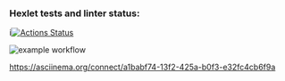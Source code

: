 ### Hexlet tests and linter status:
i[![Actions Status](https://github.com/olukinova/frontend-project-lvl1/workflows/hexlet-check/badge.svg)](https://github.com/olukinova/frontend-project-lvl1/actions)

![example workflow](https://github.com/<OWNER>/<REPOSITORY>/actions/workflows/<WORKFLOW_FILE>/badge.svg)

https://asciinema.org/connect/a1babf74-13f2-425a-b0f3-e32fc4cb6f9a

